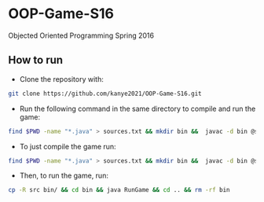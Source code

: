 # OOP-Game-S16
Objected Oriented Programming Spring 2016


## How to run
- Clone the repository with:
```bash
git clone https://github.com/kanye2021/OOP-Game-S16.git
```
- Run the following command in the same directory to compile and run the game:   
```bash
find $PWD -name "*.java" > sources.txt && mkdir bin &&  javac -d bin @sources.txt && cp -R src bin/ && cd bin && java RunGame && cd .. && rm -rf bin
```
- To just compile the game run:
```bash
find $PWD -name "*.java" > sources.txt && mkdir bin &&  javac -d bin @sources.txt
```
- Then, to run the game, run:
```bash
cp -R src bin/ && cd bin && java RunGame && cd .. && rm -rf bin
```
